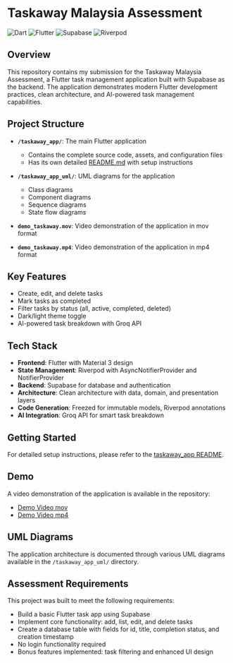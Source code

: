 # Taskaway Malaysia Assessment

![Dart](https://img.shields.io/badge/Dart-56.9%25-blue)
![Flutter](https://img.shields.io/badge/Flutter-Framework-blue)
![Supabase](https://img.shields.io/badge/Supabase-Backend-green)
![Riverpod](https://img.shields.io/badge/Riverpod-State_Management-purple)

## Overview

This repository contains my submission for the Taskaway Malaysia Assessment, a Flutter task management application built with Supabase as the backend. The application demonstrates modern Flutter development practices, clean architecture, and AI-powered task management capabilities.

## Project Structure

- **`/taskaway_app/`**: The main Flutter application
  - Contains the complete source code, assets, and configuration files
  - Has its own detailed [README.md](./taskaway_app/README.md) with setup instructions

- **`/taskaway_app_uml/`**: UML diagrams for the application
  - Class diagrams
  - Component diagrams
  - Sequence diagrams
  - State flow diagrams

- **`demo_taskaway.mov`**: Video demonstration of the application in mov format
- **`demo_taskaway.mp4`**: Video demonstration of the application in mp4 format

## Key Features

- Create, edit, and delete tasks
- Mark tasks as completed
- Filter tasks by status (all, active, completed, deleted)
- Dark/light theme toggle
- AI-powered task breakdown with Groq API

## Tech Stack

- **Frontend**: Flutter with Material 3 design
- **State Management**: Riverpod with AsyncNotifierProvider and NotifierProvider
- **Backend**: Supabase for database and authentication
- **Architecture**: Clean architecture with data, domain, and presentation layers
- **Code Generation**: Freezed for immutable models, Riverpod annotations
- **AI Integration**: Groq API for smart task breakdown

## Getting Started

For detailed setup instructions, please refer to the [taskaway_app README](./taskaway_app/README.md).

## Demo

A video demonstration of the application is available in the repository:
- [Demo Video mov](./demo_taskaway.mov)
- [Demo Video mp4](./demo_taskaway.mp4)

## UML Diagrams

The application architecture is documented through various UML diagrams available in the `/taskaway_app_uml/` directory.

## Assessment Requirements

This project was built to meet the following requirements:

- Build a basic Flutter task app using Supabase
- Implement core functionality: add, list, edit, and delete tasks
- Create a database table with fields for id, title, completion status, and creation timestamp
- No login functionality required
- Bonus features implemented: task filtering and enhanced UI design
